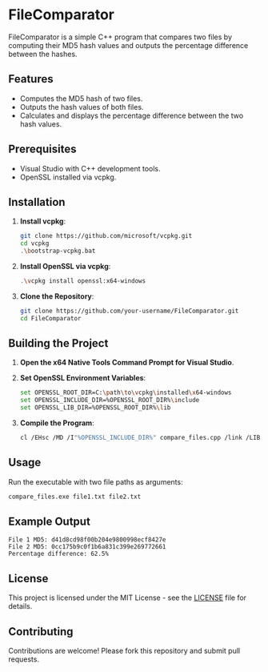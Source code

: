 # FileComparator

FileComparator is a simple C++ program that compares two files by computing their MD5 hash values and outputs the percentage difference between the hashes.

## Features

- Computes the MD5 hash of two files.
- Outputs the hash values of both files.
- Calculates and displays the percentage difference between the two hash values.

## Prerequisites

- Visual Studio with C++ development tools.
- OpenSSL installed via vcpkg.

## Installation

1. **Install vcpkg**:
   ```sh
   git clone https://github.com/microsoft/vcpkg.git
   cd vcpkg
   .\bootstrap-vcpkg.bat
   ```

2. **Install OpenSSL via vcpkg**:
   ```sh
   .\vcpkg install openssl:x64-windows
   ```

3. **Clone the Repository**:
   ```sh
   git clone https://github.com/your-username/FileComparator.git
   cd FileComparator
   ```

## Building the Project

1. **Open the x64 Native Tools Command Prompt for Visual Studio**.

2. **Set OpenSSL Environment Variables**:
   ```sh
   set OPENSSL_ROOT_DIR=C:\path\to\vcpkg\installed\x64-windows
   set OPENSSL_INCLUDE_DIR=%OPENSSL_ROOT_DIR%\include
   set OPENSSL_LIB_DIR=%OPENSSL_ROOT_DIR%\lib
   ```

3. **Compile the Program**:
   ```sh
   cl /EHsc /MD /I"%OPENSSL_INCLUDE_DIR%" compare_files.cpp /link /LIBPATH:"%OPENSSL_LIB_DIR%" libssl.lib libcrypto.lib /MACHINE:X64 /out:compare_files.exe
   ```

## Usage

Run the executable with two file paths as arguments:

```sh
compare_files.exe file1.txt file2.txt
```

## Example Output

```
File 1 MD5: d41d8cd98f00b204e9800998ecf8427e
File 2 MD5: 0cc175b9c0f1b6a831c399e269772661
Percentage difference: 62.5%
```

## License

This project is licensed under the MIT License - see the [LICENSE](LICENSE) file for details.

## Contributing

Contributions are welcome! Please fork this repository and submit pull requests.

